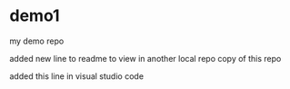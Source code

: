 # demo1

my demo repo

added new line to readme to view in another local repo copy of this repo

added this line in visual studio code
